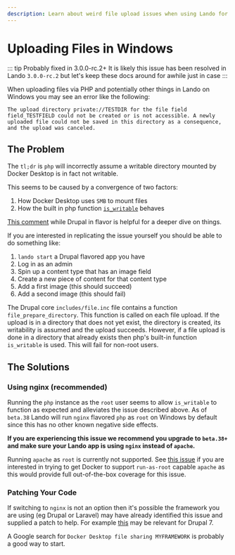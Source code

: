 ```yaml
---
description: Learn about weird file upload issues when using Lando for local development especially while using Drupal on Windows.
---
```


# Uploading Files in Windows

::: tip Probably fixed in 3.0.0-rc.2+
It is likely this issue has been resolved in Lando `3.0.0-rc.2` but let's keep these docs around for awhile just in case
:::

When uploading files via PHP and potentially other things in Lando on Windows you may see an error like the following:

```
The upload directory private://TESTDIR for the file field field_TESTFIELD could not be created or is not accessible. A newly uploaded file could not be saved in this directory as a consequence, and the upload was canceled.
```

## The Problem

The `tl;dr` is `php` will incorrectly assume a writable directory mounted by Docker Desktop is in fact not writable.

This seems to be caused by a convergence of two factors:

1. How Docker Desktop uses `SMB` to mount files
2. How the built in php function [`is_writable`](http://php.net/manual/en/function.is-writable.php) behaves

[This comment](https://github.com/wodby/docker4drupal/issues/29#issuecomment-316055081) while Drupal in flavor is helpful for a deeper dive on things.

If you are interested in replicating the issue yourself you should be able to do something like:

1. `lando start` a Drupal flavored app you have
2. Log in as an admin
3. Spin up a content type that has an image field
4. Create a new piece of content for that content type
5. Add a first image (this should succeed)
6. Add a second image (this should fail)

The Drupal core `includes/file.inc` file contains a function `file_prepare_directory`. This function is called on each file upload. If the upload is in a directory that does not yet exist, the directory is created, its writability is assumed and the upload succeeds. However, if a file upload is done in a directory that already exists then php's built-in function `is_writable` is used. This will fail for non-root users.

## The Solutions

### Using nginx (recommended)

Running the `php` instance as the `root` user seems to allow `is_writable` to function as expected and alleviates the issue described above. As of `beta.38` Lando will run `nginx` flavored `php` as `root` on Windows by default since this has no other known negative side effects.

**If you are experiencing this issue we recommend you upgrade to `beta.38+` and make sure your Lando app is using `nginx` instead of `apache`.**

Running `apache` as `root` is currently not supported. See [this issue](https://github.com/docker-library/httpd/issues/48) if you are interested in trying to get Docker to support `run-as-root` capable `apache` as this would provide full out-of-the-box coverage for this issue.

### Patching Your Code

If switching to `nginx` is not an option then it's possible the framework you are using (eg Drupal or Laravel) may have already identified this issue and supplied a patch to help. For example [this](https://www.drupal.org/node/944582) may be relevant for Drupal 7.

A Google search for `Docker Desktop file sharing MYFRAMEWORK` is probably a good way to start.
